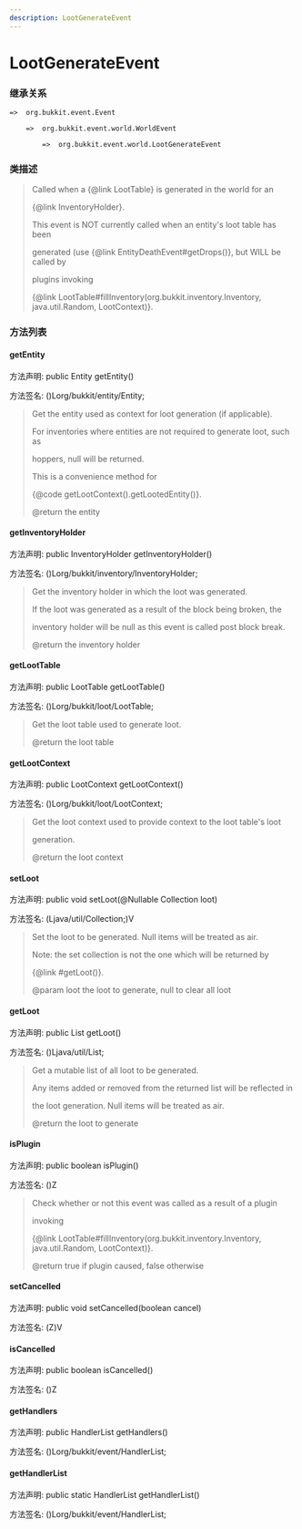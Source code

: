 ```yaml
---
description: LootGenerateEvent
---
```


# LootGenerateEvent

### 继承关系

    =>  org.bukkit.event.Event

        =>  org.bukkit.event.world.WorldEvent

            =>  org.bukkit.event.world.LootGenerateEvent

### 类描述

> Called when a {@link LootTable} is generated in the world for an
>
> {@link InventoryHolder}.
>
> This event is NOT currently called when an entity's loot table has been
>
> generated (use {@link EntityDeathEvent#getDrops()}, but WILL be called by
>
> plugins invoking
>
> {@link LootTable#fillInventory(org.bukkit.inventory.Inventory, java.util.Random, LootContext)}.

### 方法列表

#### getEntity

方法声明: public Entity getEntity()

方法签名: ()Lorg/bukkit/entity/Entity;

> Get the entity used as context for loot generation (if applicable).
>
> For inventories where entities are not required to generate loot, such as
>
> hoppers, null will be returned.
>
> This is a convenience method for
>
> {@code getLootContext().getLootedEntity()}.
>
> @return the entity

#### getInventoryHolder

方法声明: public InventoryHolder getInventoryHolder()

方法签名: ()Lorg/bukkit/inventory/InventoryHolder;

> Get the inventory holder in which the loot was generated.
>
> If the loot was generated as a result of the block being broken, the
>
> inventory holder will be null as this event is called post block break.
>
> @return the inventory holder

#### getLootTable

方法声明: public LootTable getLootTable()

方法签名: ()Lorg/bukkit/loot/LootTable;

> Get the loot table used to generate loot.
>
> @return the loot table

#### getLootContext

方法声明: public LootContext getLootContext()

方法签名: ()Lorg/bukkit/loot/LootContext;

> Get the loot context used to provide context to the loot table's loot
>
> generation.
>
> @return the loot context

#### setLoot

方法声明: public void setLoot(@Nullable Collection<ItemStack> loot)

方法签名: (Ljava/util/Collection;)V

> Set the loot to be generated. Null items will be treated as air.
>
> Note: the set collection is not the one which will be returned by
>
> {@link #getLoot()}.
>
> @param loot the loot to generate, null to clear all loot

#### getLoot

方法声明: public List<ItemStack> getLoot()

方法签名: ()Ljava/util/List;

> Get a mutable list of all loot to be generated.
>
> Any items added or removed from the returned list will be reflected in
>
> the loot generation. Null items will be treated as air.
>
> @return the loot to generate

#### isPlugin

方法声明: public boolean isPlugin()

方法签名: ()Z

> Check whether or not this event was called as a result of a plugin
>
> invoking
>
> {@link LootTable#fillInventory(org.bukkit.inventory.Inventory, java.util.Random, LootContext)}.
>
> @return true if plugin caused, false otherwise

#### setCancelled

方法声明: public void setCancelled(boolean cancel)

方法签名: (Z)V

#### isCancelled

方法声明: public boolean isCancelled()

方法签名: ()Z

#### getHandlers

方法声明: public HandlerList getHandlers()

方法签名: ()Lorg/bukkit/event/HandlerList;

#### getHandlerList

方法声明: public static HandlerList getHandlerList()

方法签名: ()Lorg/bukkit/event/HandlerList;